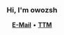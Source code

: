 <div align="center">
  <br>
  <h3>Hi, I'm owozsh</h3>
  <p>
    <a href="mailto:owozsh.pro@gmail.com"><b>E-Mail</b></a>
    •
    <a href="https://owozsh.github.io/ttm"><b>TTM</b></a>
  </p>
  <br>
</div>
